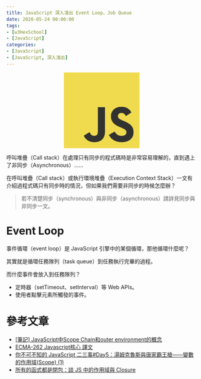 ```yaml
---
title: JavaScript 深入淺出 Event Loop、Job Queue
date: 2020-05-24 00:00:00
tags:
- [w3HexSchool]
- [JavaScript]
categories: 
- [JavaScript]
- [JavaScript, 深入淺出]
---
```


<div style="display:flex;justify-content:center;">
  <img style="object-fit:cover;" src='/images/JavaScript/JavaScript-logo.png' width='200px' height='200px' />
</div>

呼叫堆疊（Call stack）在處理只有同步的程式碼時是非常容易理解的，直到遇上了非同步（Asynchronous）……

<!-- more-->

在呼叫堆疊（Call stack）或執行環境堆疊（Execution Context Stack）一文有介紹過程式碼只有同步時的情況，但如果我們需要非同步的時候怎麼辦？

> 若不清楚同步（synchronous）與非同步（asynchronous）請詳見同步與非同步一文。

# Event Loop
事件循環（event loop）是 JavaScript 引擎中的某個循環，那他循環什麼呢？

其實就是循環任務隊列（task queue）到任務執行完畢的過程。

而什麼事件會放入到任務隊列？
- 定時器（setTimeout、setInterval）等 Web APIs。
- 使用者點擊元素所觸發的事件。


# 參考文章
- [[筆記] JavaScript中Scope Chain和outer environment的概念](https://pjchender.blogspot.com/2015/12/javascriptscope-chainouter-environment.html)
- [ECMA-262 Javascript核心 譯文](http://notepad.yehyeh.net/Content/WebDesign/Javascript/ECMA/Core/JavaScriptCore.php#section8)
- [你不可不知的 JavaScript 二三事#Day5：湯姆克魯斯與唐家霸王槍——變數的作用域(Scope) (1)](https://ithelp.ithome.com.tw/articles/10203387)
- [所有的函式都是閉包：談 JS 中的作用域與 Closure](https://blog.techbridge.cc/2018/12/08/javascript-closure/#scope)